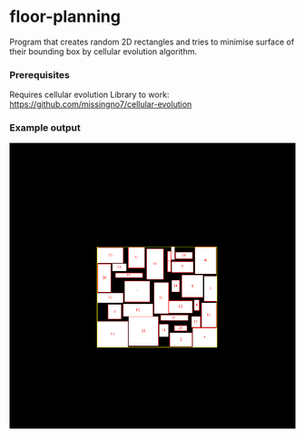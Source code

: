 # floor-planning
Program that creates random 2D rectangles and tries to minimise surface of their bounding box by cellular evolution algorithm.

### Prerequisites
Requires cellular evolution Library to work: 
https://github.com/missingno7/cellular-evolution

### Example output
![example_output](https://github.com/missingno7/project-images/blob/master/IGEN15257.png)

